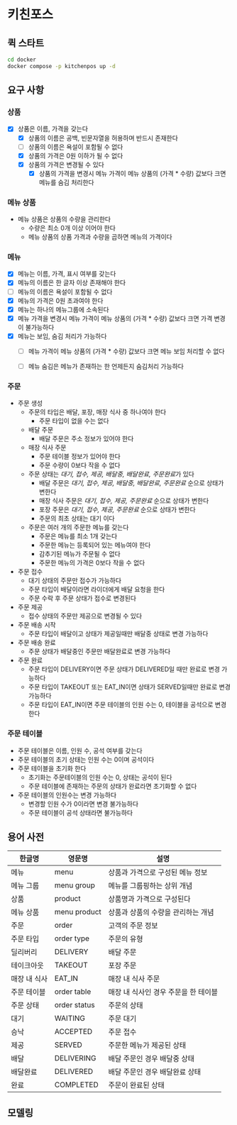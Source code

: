 # 키친포스
## 퀵 스타트

```sh
cd docker
docker compose -p kitchenpos up -d
```

## 요구 사항

### 상품
- [x] 상품은 이름, 가격을 갖는다
  - [x] 상품의 이름은 공백, 빈문자열을 허용하며 반드시 존재한다
  - [ ] 상품의 이름은 욕설이 포함될 수 없다
  - [x] 상품의 가격은 0원 이하가 될 수 없다
  - [x] 상품의 가격은 변경될 수 있다
    - [x] 상품의 가격을 변경시 메뉴 가격이 메뉴 상품의 (가격 * 수량) 값보다 크면 메뉴를 숨김 처리한다

### 메뉴 상품
- 메뉴 상품은 상품의 수량을 관리한다
  - 수량은 최소 0개 이상 이어야 한다
  - 메뉴 상품의 상품 가격과 수량을 곱하면 메뉴의 가격이다

### 메뉴
- [x] 메뉴는 이름, 가격, 표시 여부를 갖는다
- [x] 메뉴의 이름은 한 글자 이상 존재해야 한다
- [ ] 메뉴의 이름은 욕설이 포함될 수 없다
- [x] 메뉴의 가격은 0원 초과여야 한다
- [x] 메뉴는 하나의 메뉴그룹에 소속된다
- [x] 메뉴 가격을 변경시 메뉴 가격이 메뉴 상품의 (가격 * 수량) 값보다 크면 가격 변경이 불가능하다
- [x] 메뉴는 보임, 숨김 처리가 가능하다
  - [ ] 메뉴 가격이 메뉴 상품의 (가격 * 수량) 값보다 크면 메뉴 보임 처리할 수 없다
  - [ ] 메뉴 숨김은 메뉴가 존재하는 한 언제든지 숨김처리 가능하다



### 주문
- 주문 생성
  - 주문의 타입은 배달, 포장, 매장 식사 중 하나여야 한다 
    - 주문 타입이 없을 수는 없다
  - 배달 주문 
    - 배달 주문은 주소 정보가 있어야 한다
  - 매장 식사 주문
    - 주문 테이블 정보가 있어야 한다 
    - 주문 수량이 0보다 작을 수 없다
  - 주문 상태는 *대기, 접수, 제공, 배달중, 배달완료, 주문완료*가 있다
    - 배달 주문은 *대기, 접수, 제공, 배달중, 배달완료, 주문완료* 순으로 상태가 변한다
    - 매장 식사 주문은 *대기, 접수, 제공, 주문완료* 순으로 상태가 변한다 
    - 포장 주문은 *대기, 접수, 제공, 주문완료* 순으로 상태가 변한다
    - 주문의 최초 상태는 대기 이다
  - 주문은 여러 개의 주문한 메뉴를 갖는다
    - 주문은 메뉴를 최소 1개 갖는다
    - 주문한 메뉴는 등록되어 있는 메뉴여야 한다
    - 감추기된 메뉴가 주문될 수 없다
    - 주문한 메뉴의 가격은 0보다 작을 수 없다
- 주문 접수
  - 대기 상태의 주문만 접수가 가능하다
  - 주문 타입이 배달이라면 라이더에게 배달 요청을 한다
  - 주문 수락 후 주문 상태가 접수로 변경된다
- 주문 제공
  - 접수 상태의 주문만 제공으로 변경될 수 있다
- 주문 배송 시작
  - 주문 타입이 배달이고 상태가 제공일때만 배달중 상태로 변경 가능하다 
- 주문 배송 완료
  - 주문 상태가 배달중인 주문만 배달완료로 변경 가능하다
- 주문 완료
  - 주문 타입이 DELIVERY이면 주문 상태가 DELIVERED일 때만 완료로 변경 가능하다
  - 주문 타입이 TAKEOUT 또는 EAT_IN이면 상태가 SERVED일때만 완료로 변경 가능하다
  - 주문 타입이 EAT_IN이면 주문 테이블의 인원 수는 0, 테이블을 공석으로 변경한다

### 주문 테이블
- 주문 테이블은 이름, 인원 수, 공석 여부를 갖는다
- 주문 테이블의 초기 상태는 인원 수는 0이며 공석이다
- 주문 테이블을 초기화 한다
  - 초기화는 주문테이블의 인원 수는 0, 상태는 공석이 된다
  - 주문 테이블에 존재하는 주문의 상태가 완료라면 초기화할 수 없다
- 주문 테이블의 인원수는 변경 가능하다
  - 변경할 인원 수가 0이라면 변경 불가능하다
  - 주문 테이블이 공석 상태라면 불가능하다

## 용어 사전

| 한글명     | 영문명          | 설명                    |
|---------|--------------|-----------------------|
| 메뉴      | menu         | 상품과 가격으로 구성된 메뉴 정보    |
| 메뉴 그룹   | menu group   | 메뉴를 그룹핑하는 상위 개념       |
| 상품      | product      | 상품명과 가격으로 구성된다        |
| 메뉴 상품   | menu product | 상품과 상품의 수량을 관리하는 개념   |
| 주문      | order        | 고객의 주문 정보             |
| 주문 타입   | order type   | 주문의 유형                |
| 딜리버리    | DELIVERY     | 배달 주문                 |
| 테이크아웃   | TAKEOUT      | 포장 주문                 |
| 매장 내 식사 | EAT_IN       | 매장 내 식사 주문            |
| 주문 테이블  | order table  | 매장 내 식사인 경우 주문을 한 테이블 |
| 주문 상태   | order status | 주문의 상태                |
| 대기      | WAITING      | 주문 대기                 |
| 승낙      | ACCEPTED     | 주문 접수                 |
| 제공      | SERVED       | 주문한 메뉴가 제공된 상태        |
| 배달      | DELIVERING   | 배달 주문인 경우 배달중 상태      |
| 배달완료    | DELIVERED    | 배달 주문인 경우 배달완료 상태     |
| 완료      | COMPLETED    | 주문이 완료된 상태            |
## 모델링
